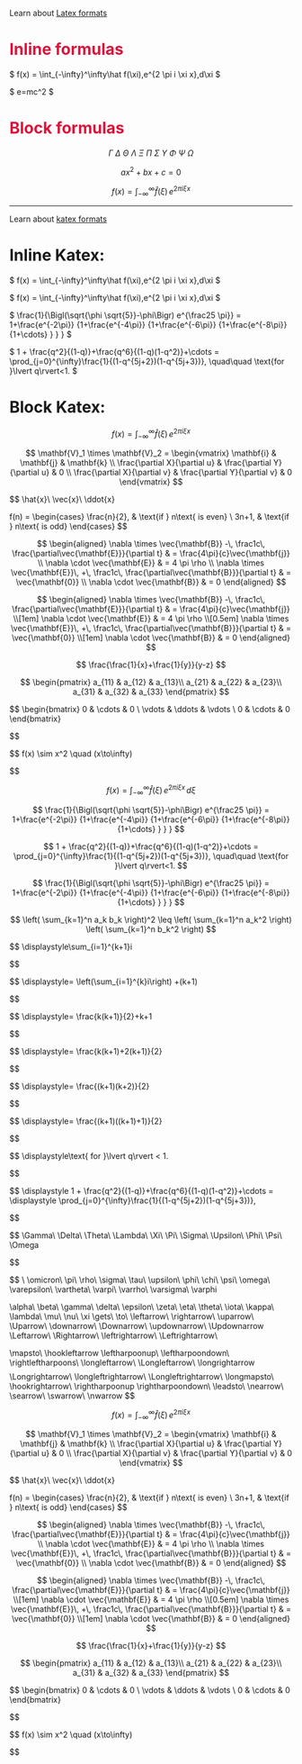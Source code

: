 Learn about [Latex formats](https://en.wikibooks.org/wiki/LaTeX/Mathematics)

<H1><font color="crimson"> Inline formulas</font></H1>


$
f(x) = \int_{-\infty}^\infty\hat f(\xi)\,e^{2 \pi i \xi x}\,d\xi
$

$
e=mc^2
$

<H1><font color="crimson"> Block formulas</font></H1>


$$
\Gamma\ \Delta\ \Theta\ \Lambda\ \Xi\ \Pi\ \Sigma\ \Upsilon\ \Phi\ \Psi\ \Omega
$$


$$
ax^2+bx+c = 0
$$


$$
f(x) = \int_{-\infty}^\infty \hat f(\xi)\,e^{2 \pi i \xi x}
$$

-------------------------------

Learn about [katex formats](https://en.wikibooks.org/wiki/LaTeX/Mathematics)
# Inline Katex: 

$
f(x) = \int_{-\infty}^\infty\hat f(\xi)\,e^{2 \pi i \xi x}\,d\xi
$


$
f(x) = \int_{-\infty}^\infty\hat f(\xi)\,e^{2 \pi i \xi x}\,d\xi
$

$
\frac{1}{\Bigl(\sqrt{\phi \sqrt{5}}-\phi\Bigr) e^{\frac25 \pi}} = 1+\frac{e^{-2\pi}} {1+\frac{e^{-4\pi}} {1+\frac{e^{-6\pi}} {1+\frac{e^{-8\pi}} {1+\cdots} } } }
$

$
1 +  \frac{q^2}{(1-q)}+\frac{q^6}{(1-q)(1-q^2)}+\cdots = \prod_{j=0}^{\infty}\frac{1}{(1-q^{5j+2})(1-q^{5j+3})}, \quad\quad \text{for }\lvert q\rvert<1.
$


# Block Katex:


$$
f(x) = \int_{-\infty}^\infty \hat f(\xi)\,e^{2 \pi i \xi x}
$$


$$
\mathbf{V}_1 \times \mathbf{V}_2 =  \begin{vmatrix}
\mathbf{i} & \mathbf{j} & \mathbf{k} \\
\frac{\partial X}{\partial u} &  \frac{\partial Y}{\partial u} & 0 \\
\frac{\partial X}{\partial v} &  \frac{\partial Y}{\partial v} & 0
\end{vmatrix}
$$

$$
\hat{x}\ \vec{x}\ \ddot{x} 

$$
$$
f(n) = \begin{cases} \frac{n}{2}, & \text{if } n\text{ is even} \\ 3n+1, & \text{if } n\text{ is odd} \end{cases}
$$

$$
\begin{aligned}
\nabla \times \vec{\mathbf{B}} -\, \frac1c\, \frac{\partial\vec{\mathbf{E}}}{\partial t} & = \frac{4\pi}{c}\vec{\mathbf{j}} \\   
\nabla \cdot \vec{\mathbf{E}} & = 4 \pi \rho \\
\nabla \times \vec{\mathbf{E}}\, +\, \frac1c\, \frac{\partial\vec{\mathbf{B}}}{\partial t} & = \vec{\mathbf{0}} \\
\nabla \cdot \vec{\mathbf{B}} & = 0 \end{aligned}
$$

$$
\begin{aligned}
\nabla \times \vec{\mathbf{B}} -\, \frac1c\, \frac{\partial\vec{\mathbf{E}}}{\partial t} & = \frac{4\pi}{c}\vec{\mathbf{j}} \\[1em]   
\nabla \cdot \vec{\mathbf{E}} & = 4 \pi \rho \\[0.5em]
\nabla \times \vec{\mathbf{E}}\, +\, \frac1c\, \frac{\partial\vec{\mathbf{B}}}{\partial t} & = \vec{\mathbf{0}} \\[1em]
\nabla \cdot \vec{\mathbf{B}} & = 0 \end{aligned}
$$

$$
\frac{\frac{1}{x}+\frac{1}{y}}{y-z}
$$

$$
\begin{pmatrix}
a_{11} & a_{12} & a_{13}\\ 
a_{21} & a_{22} & a_{23}\\ 
a_{31} & a_{32} & a_{33}
\end{pmatrix}
$$

$$
\begin{bmatrix} 0 & \cdots & 0 \\ \vdots & \ddots & \vdots \\ 0 & \cdots & 0 \end{bmatrix}

$$

$$
f(x) \sim x^2 \quad (x\to\infty)

$$

$$
f(x) = \int_{-\infty}^\infty\hat f(\xi)\,e^{2 \pi i \xi x}\,d\xi
$$

$$
\frac{1}{\Bigl(\sqrt{\phi \sqrt{5}}-\phi\Bigr) e^{\frac25 \pi}} = 1+\frac{e^{-2\pi}} {1+\frac{e^{-4\pi}} {1+\frac{e^{-6\pi}} {1+\frac{e^{-8\pi}} {1+\cdots} } } }
$$

$$
1 +  \frac{q^2}{(1-q)}+\frac{q^6}{(1-q)(1-q^2)}+\cdots = \prod_{j=0}^{\infty}\frac{1}{(1-q^{5j+2})(1-q^{5j+3})}, \quad\quad \text{for }\lvert q\rvert<1.
$$

$$
\frac{1}{\Bigl(\sqrt{\phi \sqrt{5}}-\phi\Bigr) e^{\frac25 \pi}} = 1+\frac{e^{-2\pi}} {1+\frac{e^{-4\pi}} {1+\frac{e^{-6\pi}} {1+\frac{e^{-8\pi}} {1+\cdots} } } }
$$


$$
\left( \sum_{k=1}^n a_k b_k \right)^2 \leq \left( \sum_{k=1}^n a_k^2 \right) \left( \sum_{k=1}^n b_k^2 \right)
$$


$$
\displaystyle\sum_{i=1}^{k+1}i 


$$

$$
\displaystyle= \left(\sum_{i=1}^{k}i\right) +(k+1)

$$

$$
\displaystyle= \frac{k(k+1)}{2}+k+1

$$

$$
\displaystyle= \frac{k(k+1)+2(k+1)}{2}

$$

$$
\displaystyle= \frac{(k+1)(k+2)}{2}

$$


$$
\displaystyle= \frac{(k+1)((k+1)+1)}{2}

$$

$$
 \displaystyle\text{ for }\lvert q\rvert < 1.

$$

$$
\displaystyle
1 +  \frac{q^2}{(1-q)}+\frac{q^6}{(1-q)(1-q^2)}+\cdots = \displaystyle \prod_{j=0}^{\infty}\frac{1}{(1-q^{5j+2})(1-q^{5j+3})}, 

$$


$$
\Gamma\ \Delta\ \Theta\ \Lambda\ \Xi\ \Pi\ \Sigma\ \Upsilon\ \Phi\ \Psi\ \Omega

$$

$$
\ \omicron\ \pi\ \rho\ \sigma\ \tau\ \upsilon\ \phi\ \chi\ \psi\ \omega\ \varepsilon\ \vartheta\ \varpi\ \varrho\ \varsigma\ \varphi

$$
$$
\alpha\ \beta\ \gamma\ \delta\ \epsilon\ \zeta\ \eta\ \theta\ \iota\ \kappa\ \lambda\ \mu\ \nu\ \xi
\gets\ \to\ \leftarrow\ \rightarrow\ \uparrow\ \Uparrow\ \downarrow\ \Downarrow\ \updownarrow\ \Updownarrow 
\Leftarrow\ \Rightarrow\ \leftrightarrow\ \Leftrightarrow\ 
$$
$$

\mapsto\ \hookleftarrow
\leftharpoonup\ \leftharpoondown\ \rightleftharpoons\ \longleftarrow\ \Longleftarrow\ \longrightarrow
$$
$$
\Longrightarrow\ \longleftrightarrow\ \Longleftrightarrow\ \longmapsto\ 
\hookrightarrow\ \rightharpoonup
\rightharpoondown\ \leadsto\ \nearrow\ 
\searrow\ \swarrow\ \nwarrow
$$

$$
f(x) = \int_{-\infty}^\infty \hat f(\xi)\,e^{2 \pi i \xi x}
$$


$$
\mathbf{V}_1 \times \mathbf{V}_2 =  \begin{vmatrix}
\mathbf{i} & \mathbf{j} & \mathbf{k} \\
\frac{\partial X}{\partial u} &  \frac{\partial Y}{\partial u} & 0 \\
\frac{\partial X}{\partial v} &  \frac{\partial Y}{\partial v} & 0
\end{vmatrix}
$$

$$
\hat{x}\ \vec{x}\ \ddot{x} 

$$
$$
f(n) = \begin{cases} \frac{n}{2}, & \text{if } n\text{ is even} \\ 3n+1, & \text{if } n\text{ is odd} \end{cases}
$$

$$
\begin{aligned}
\nabla \times \vec{\mathbf{B}} -\, \frac1c\, \frac{\partial\vec{\mathbf{E}}}{\partial t} & = \frac{4\pi}{c}\vec{\mathbf{j}} \\   
\nabla \cdot \vec{\mathbf{E}} & = 4 \pi \rho \\
\nabla \times \vec{\mathbf{E}}\, +\, \frac1c\, \frac{\partial\vec{\mathbf{B}}}{\partial t} & = \vec{\mathbf{0}} \\
\nabla \cdot \vec{\mathbf{B}} & = 0 \end{aligned}
$$

$$
\begin{aligned}
\nabla \times \vec{\mathbf{B}} -\, \frac1c\, \frac{\partial\vec{\mathbf{E}}}{\partial t} & = \frac{4\pi}{c}\vec{\mathbf{j}} \\[1em]   
\nabla \cdot \vec{\mathbf{E}} & = 4 \pi \rho \\[0.5em]
\nabla \times \vec{\mathbf{E}}\, +\, \frac1c\, \frac{\partial\vec{\mathbf{B}}}{\partial t} & = \vec{\mathbf{0}} \\[1em]
\nabla \cdot \vec{\mathbf{B}} & = 0 \end{aligned}
$$

$$
\frac{\frac{1}{x}+\frac{1}{y}}{y-z}
$$

$$
\begin{pmatrix}
a_{11} & a_{12} & a_{13}\\ 
a_{21} & a_{22} & a_{23}\\ 
a_{31} & a_{32} & a_{33}
\end{pmatrix}
$$

$$
\begin{bmatrix} 0 & \cdots & 0 \\ \vdots & \ddots & \vdots \\ 0 & \cdots & 0 \end{bmatrix}

$$

$$
f(x) \sim x^2 \quad (x\to\infty)

$$